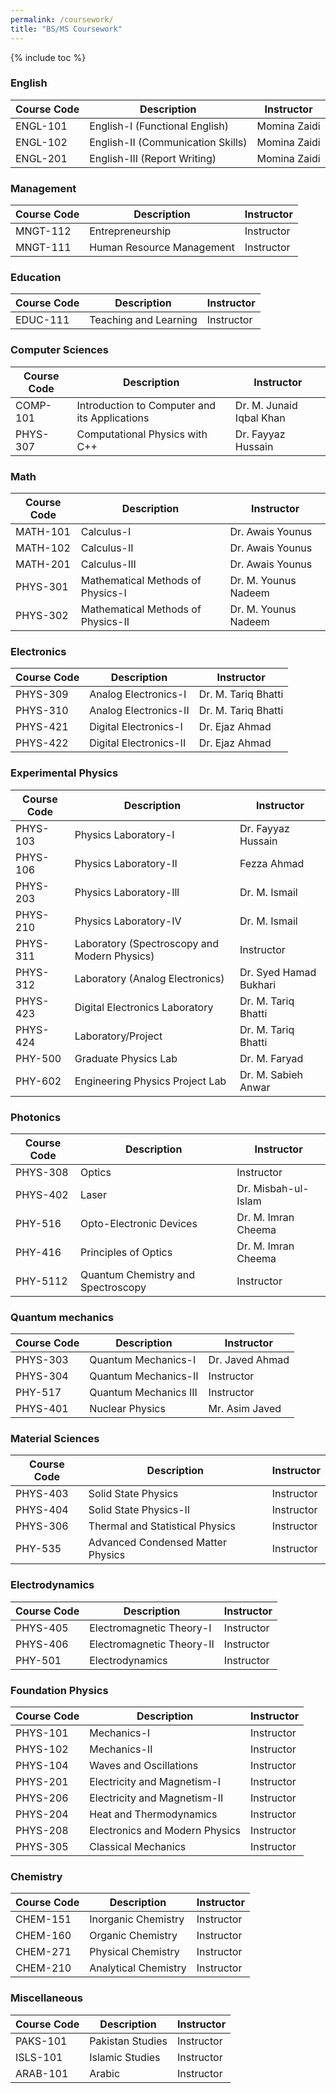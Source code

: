```yaml
---
permalink: /coursework/
title: "BS/MS Coursework"
---
```

{% include toc %}


###  English

  | Course Code | Description |   Instructor    |
  | ----------- | ---------------------------------------- | ---------------- |
  | ENGL-101 | English-I (Functional English) | Momina Zaidi |
  | ENGL-102 | English-II (Communication Skills) | Momina Zaidi |
  | ENGL-201 | English-III (Report Writing) | Momina Zaidi |

###  Management

  | Course Code | Description |Instructor |
  | ----------- | ---------------------------------------- | ---------------- |
  | MNGT-112 | Entrepreneurship | Instructor |
  | MNGT-111 | Human Resource Management | Instructor |

###  Education

  | Course Code | Description |Instructor |
  | ----------- | ---------------------------------------- | ---------------- |
  | EDUC-111 | Teaching and Learning | Instructor |

###  Computer Sciences

  | Course Code | Description |Instructor |
  | ----------- | ---------------------------------------- | ---------------- |
  | COMP-101 | Introduction to Computer and its Applications | Dr. M. Junaid Iqbal Khan |
  | PHYS-307 | Computational Physics with C++ | Dr. Fayyaz Hussain |

###  Math

  | Course Code | Description |Instructor |
  | ----------- | ---------------------------------------- | ---------------- |
  | MATH-101 | Calculus-I | Dr. Awais Younus |
  | MATH-102 | Calculus-II | Dr. Awais Younus |
  | MATH-201 | Calculus-III | Dr. Awais Younus |
  | PHYS-301 | Mathematical Methods of Physics-I | Dr. M. Younus Nadeem |
  | PHYS-302 | Mathematical Methods of Physics-II | Dr. M. Younus Nadeem |

###  Electronics

  | Course Code | Description |Instructor |
  | ----------- | ---------------------------------------- | ---------------- |
  | PHYS-309 | Analog Electronics-I | Dr. M. Tariq Bhatti |
  | PHYS-310 | Analog Electronics-II | Dr. M. Tariq Bhatti |
  | PHYS-421 | Digital Electronics-I | 	Dr. Ejaz Ahmad |
  | PHYS-422 | Digital Electronics-II | 	Dr. Ejaz Ahmad |

###  Experimental Physics

  | Course Code | Description |Instructor |
  | ----------- | ---------------------------------------- | ---------------- |
  | PHYS-103 | Physics Laboratory-I | 	Dr. Fayyaz Hussain |
  | PHYS-106 | Physics Laboratory-II | Fezza Ahmad |
  | PHYS-203 | Physics Laboratory-Ill | Dr. M. Ismail |
  | PHYS-210 | Physics Laboratory-IV | Dr. M. Ismail |
  | PHYS-311 | Laboratory (Spectroscopy and Modern Physics) | Instructor |
  | PHYS-312 | Laboratory (Analog Electronics) | Dr. Syed Hamad Bukhari |
  | PHYS-423 | Digital Electronics Laboratory | Dr. M. Tariq Bhatti |
  | PHYS-424 | Laboratory/Project | Dr. M. Tariq Bhatti |
  | PHY-500 | Graduate Physics Lab | Dr. M. Faryad |
  | PHY-602 | Engineering Physics Project Lab | Dr. M. Sabieh Anwar |

### Photonics

  | Course Code | Description |Instructor |
  | ----------- | ---------------------------------------- | ---------------- |
  | PHYS-308 | Optics | Instructor |
  | PHYS-402 | Laser | Dr. Misbah-ul-Islam |
  | PHY-516 | Opto-Electronic Devices | Dr. M. Imran Cheema |
  | PHY-416 | Principles of Optics | Dr. M. Imran Cheema |
  | PHY-5112 | Quantum Chemistry and Spectroscopy | Instructor |

###  Quantum mechanics

  | Course Code | Description |Instructor |
  | ----------- | ---------------------------------------- | ---------------- |
  | PHYS-303 | Quantum Mechanics-I | Dr. Javed Ahmad |
  | PHYS-304 | Quantum Mechanics-II | Instructor |
  | PHY-517 | Quantum Mechanics III | Instructor |
  | PHYS-401 | Nuclear Physics | Mr. Asim Javed |

### Material Sciences

  | Course Code | Description |Instructor |
  | ----------- | ---------------------------------------- | ---------------- |
  | PHYS-403 | Solid State Physics | Instructor |
  | PHYS-404 | Solid State Physics-II | Instructor |
  | PHYS-306 | Thermal and Statistical Physics | Instructor |
  | PHY-535 | Advanced Condensed Matter Physics | Instructor |

### Electrodynamics

  | Course Code | Description |Instructor |
  | ----------- | ---------------------------------------- | ---------------- |
  | PHYS-405 | Electromagnetic Theory-I | Instructor |
  | PHYS-406 | Electromagnetic Theory-II | Instructor |
  | PHY-501 | Electrodynamics | Instructor |

### Foundation Physics

  | Course Code | Description |Instructor |
  | ----------- | ---------------------------------------- | ---------------- |
  | PHYS-101 | Mechanics-I | Instructor |
  | PHYS-102 | Mechanics-II | Instructor |
  | PHYS-104 | Waves and Oscillations | Instructor |
  | PHYS-201 | Electricity and Magnetism-I | Instructor |
  | PHYS-206 | Electricity and Magnetism-II | Instructor |
  | PHYS-204 | Heat and Thermodynamics | Instructor |
  | PHYS-208 | Electronics and Modern Physics | Instructor |
  | PHYS-305 | Classical Mechanics | Instructor |

###  Chemistry

  | Course Code | Description |Instructor |
  | ----------- | ---------------------------------------- | ---------------- |
  | CHEM-151 | Inorganic Chemistry | Instructor |
  | CHEM-160 | Organic Chemistry | Instructor |
  | CHEM-271 | Physical Chemistry | Instructor |
  | CHEM-210 | Analytical Chemistry | Instructor |

###  Miscellaneous

  | Course Code | Description |Instructor |
  | ----------- | ---------------------------------------- | ---------------- |
  | PAKS-101 | Pakistan Studies | Instructor |
  | ISLS-101 | Islamic Studies | Instructor |
  | ARAB-101 | Arabic | Instructor |
